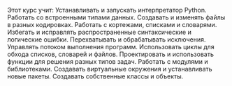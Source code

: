 Этот курс учит:
Устанавливать и запускать интерпретатор Python.
Работать со встроенными типами данных.
Создавать и изменять файлы в разных кодировках.
Работать с кортежами, списками и словарями.
Избегать и исправлять распространенные синтаксические и логические ошибки.
Перехватывать и обрабатывать исключения.
Управлять потоком выполнения программ.
Использовать циклы для обхода списков, словарей и файлов.
Проектировать и использовать функции для решения разных типов задач.
Работать с модулями и библиотеками.
Создавать виртуальные окружения и устанавливать новые пакеты.
Создавать собственные классы и объекты.
